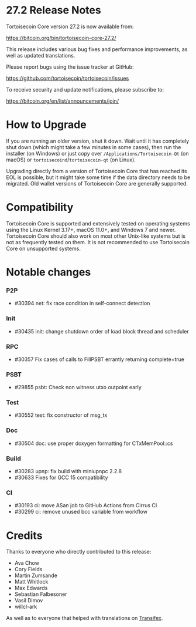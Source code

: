 27.2 Release Notes
=====================

Tortoisecoin Core version 27.2 is now available from:

  <https://bitcoin.org/bin/tortoisecoin-core-27.2/>

This release includes various bug fixes and performance
improvements, as well as updated translations.

Please report bugs using the issue tracker at GitHub:

  <https://github.com/tortoisecoin/tortoisecoin/issues>

To receive security and update notifications, please subscribe to:

  <https://bitcoin.org/en/list/announcements/join/>

How to Upgrade
==============

If you are running an older version, shut it down. Wait until it has completely
shut down (which might take a few minutes in some cases), then run the
installer (on Windows) or just copy over `/Applications/Tortoisecoin-Qt` (on macOS)
or `tortoisecoind`/`tortoisecoin-qt` (on Linux).

Upgrading directly from a version of Tortoisecoin Core that has reached its EOL is
possible, but it might take some time if the data directory needs to be migrated. Old
wallet versions of Tortoisecoin Core are generally supported.

Compatibility
==============

Tortoisecoin Core is supported and extensively tested on operating systems
using the Linux Kernel 3.17+, macOS 11.0+, and Windows 7 and newer. Tortoisecoin
Core should also work on most other Unix-like systems but is not as
frequently tested on them. It is not recommended to use Tortoisecoin Core on
unsupported systems.

Notable changes
===============

### P2P

- #30394 net: fix race condition in self-connect detection

### Init

- #30435 init: change shutdown order of load block thread and scheduler

### RPC

- #30357 Fix cases of calls to FillPSBT errantly returning complete=true

### PSBT

- #29855 psbt: Check non witness utxo outpoint early

### Test

- #30552 test: fix constructor of msg_tx

### Doc

- #30504 doc: use proper doxygen formatting for CTxMemPool::cs

### Build

- #30283 upnp: fix build with miniupnpc 2.2.8
- #30633 Fixes for GCC 15 compatibility

### CI

- #30193 ci: move ASan job to GitHub Actions from Cirrus CI
- #30299 ci: remove unused bcc variable from workflow

Credits
=======

Thanks to everyone who directly contributed to this release:

- Ava Chow
- Cory Fields
- Martin Zumsande
- Matt Whitlock
- Max Edwards
- Sebastian Falbesoner
- Vasil Dimov
- willcl-ark

As well as to everyone that helped with translations on
[Transifex](https://www.transifex.com/tortoisecoin/tortoisecoin/).
